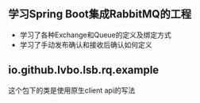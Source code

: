 ## 学习Spring Boot集成RabbitMQ的工程

- 学习了各种Exchange和Queue的定义及绑定方式
- 学习了手动发布确认和接收后确认如何定义

## io.github.lvbo.lsb.rq.example

这个包下的类是使用原生client api的写法 